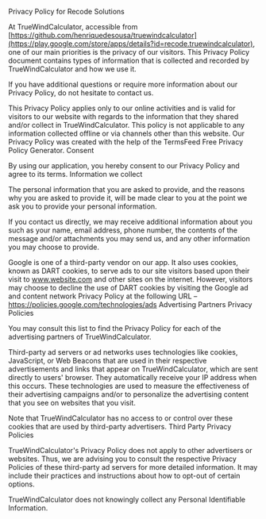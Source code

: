 
Privacy Policy for Recode Solutions

At TrueWindCalculator, accessible from [https://github.com/henriquedesousa/truewindcalculator](https://play.google.com/store/apps/details?id=recode.truewindcalculator), one of our main priorities is the privacy of our visitors. This Privacy Policy document contains types of information that is collected and recorded by TrueWindCalculator and how we use it.

If you have additional questions or require more information about our Privacy Policy, do not hesitate to contact us.

This Privacy Policy applies only to our online activities and is valid for visitors to our website with regards to the information that they shared and/or collect in TrueWindCalculator. This policy is not applicable to any information collected offline or via channels other than this website. Our Privacy Policy was created with the help of the TermsFeed Free Privacy Policy Generator.
Consent

By using our application, you hereby consent to our Privacy Policy and agree to its terms.
Information we collect

The personal information that you are asked to provide, and the reasons why you are asked to provide it, will be made clear to you at the point we ask you to provide your personal information.

If you contact us directly, we may receive additional information about you such as your name, email address, phone number, the contents of the message and/or attachments you may send us, and any other information you may choose to provide.

Google is one of a third-party vendor on our app. It also uses cookies, known as DART cookies, to serve ads to our site visitors based upon their visit to www.website.com and other sites on the internet. However, visitors may choose to decline the use of DART cookies by visiting the Google ad and content network Privacy Policy at the following URL – https://policies.google.com/technologies/ads
Advertising Partners Privacy Policies

You may consult this list to find the Privacy Policy for each of the advertising partners of TrueWindCalculator.

Third-party ad servers or ad networks uses technologies like cookies, JavaScript, or Web Beacons that are used in their respective advertisements and links that appear on TrueWindCalculator, which are sent directly to users' browser. They automatically receive your IP address when this occurs. These technologies are used to measure the effectiveness of their advertising campaigns and/or to personalize the advertising content that you see on websites that you visit.

Note that TrueWindCalculator has no access to or control over these cookies that are used by third-party advertisers.
Third Party Privacy Policies

TrueWindCalculator's Privacy Policy does not apply to other advertisers or websites. Thus, we are advising you to consult the respective Privacy Policies of these third-party ad servers for more detailed information. It may include their practices and instructions about how to opt-out of certain options.

TrueWindCalculator does not knowingly collect any Personal Identifiable Information.
